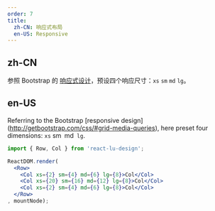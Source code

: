 ```yaml
---
order: 7
title:
  zh-CN: 响应式布局
  en-US: Responsive
---
```


## zh-CN

参照 Bootstrap 的 [响应式设计](http://getbootstrap.com/css/#grid-media-queries)，预设四个响应尺寸：`xs` `sm` `md` `lg`。

## en-US

Referring to the Bootstrap [responsive design] (http://getbootstrap.com/css/#grid-media-queries), here preset four dimensions: `xs` sm` `md` lg`.

````jsx
import { Row, Col } from 'react-lu-design';

ReactDOM.render(
  <Row>
    <Col xs={2} sm={4} md={6} lg={8}>Col</Col>
    <Col xs={20} sm={16} md={12} lg={8}>Col</Col>
    <Col xs={2} sm={4} md={6} lg={8}>Col</Col>
  </Row>
, mountNode);
````
